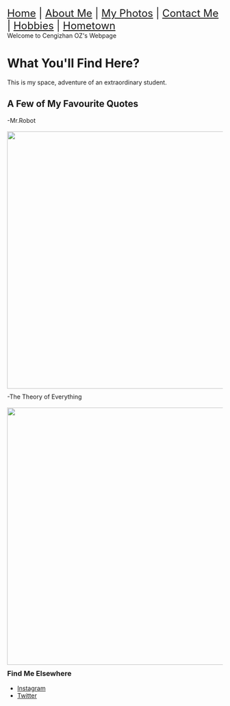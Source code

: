 <html>
<head>
    <title>My Personal Webpage</title>
</head>
<body>
<div id="wrapper">
		<font size="5"><a href="https://cangover.github.io/index.html#">Home</a> | <a href="AboutMe.html">About Me</a> | <a href="MyPhotos.html">My Photos</a> | <a href="ContactMe.html">Contact Me</a> | <a href="Hobbies.html">Hobbies</a> | <a href="Hometown.html">Hometown</a></font>
		<div id="bg"></div>	
	<div id="main-content">
		<div id="left-column">
			<div id="logo">
			Welcome to Cengizhan OZ's Webpage
			</div>
			<div class="box">
        		<h1>What You'll Find Here?</h1>
        		<p>This is my space, adventure of an extraordinary student. </p>
				<ul style="margin-top:10px;">
			</ul>
			</div>
			<h2>A Few of My Favourite Quotes</h2>
		<div id="head">-Mr.Robot</div><br>
		<img src="http://collegeismylife.com/wp-content/uploads/2016/08/tumblr_nsmkviTFjN1uygu1vo1_1280.jpg " width="900" height="600" style="margin: 0 10px 10px 0;float:left;" /><br>
			<div id="head">-The Theory of Everything</div><br>
			<img src="http://movieemonk.com/wp-content/uploads/the-theory-of-everything-quote-1.jpg " width="900" height="600" style="margin: 0 10px 10px 0;float:left;" />
			<div> 
			<br>
				<h3>Find Me Elsewhere</h3>
				</div>
				<div class="box">
					<ul>
						<li><a href="http://instagram.com/cangover/" target="_blank">Instagram</a></li>
						<li><a href="http://twitter.com/zabumafoo7/" target="_blank">Twitter</a></li>		
					</ul>
				</div>
			</div>
		</div>
	</div>
</body>
</html>
